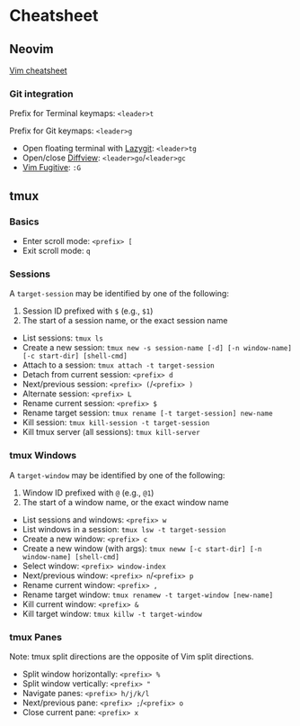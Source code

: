 # Cheatsheet

## Neovim

[Vim cheatsheet](https://quickref.me/vim)

### Git integration

Prefix for Terminal keymaps: `<leader>t`

Prefix for Git keymaps: `<leader>g`

-   Open floating terminal with [Lazygit](https://github.com/jesseduffield/lazygit): `<leader>tg`
-   Open/close [Diffview](https://github.com/sindrets/diffview.nvim): `<leader>go`/`<leader>gc`
-   [Vim Fugitive](https://github.com/tpope/vim-fugitive): `:G`

## tmux

### Basics

-   Enter scroll mode: `<prefix> [`
-   Exit scroll mode: `q`

### Sessions

A `target-session` may be identified by one of the following:

1.  Session ID prefixed with `$` (e.g., `$1`)
2.  The start of a session name, or the exact session name

-   List sessions: `tmux ls`
-   Create a new session: `tmux new -s session-name [-d] [-n window-name] [-c start-dir] [shell-cmd]`
-   Attach to a session: `tmux attach -t target-session`
-   Detach from current session: `<prefix> d`
-   Next/previous session: `<prefix> (`/`<prefix> )`
-   Alternate session: `<prefix> L`
-   Rename current session: `<prefix> $`
-   Rename target session: `tmux rename [-t target-session] new-name`
-   Kill session: `tmux kill-session -t target-session`
-   Kill tmux server (all sessions): `tmux kill-server`

### tmux Windows

A `target-window` may be identified by one of the following:

1.  Window ID prefixed with `@` (e.g., `@1`)
2.  The start of a window name, or the exact window name

-   List sessions and windows: `<prefix> w`
-   List windows in a session: `tmux lsw -t target-session`
-   Create a new window: `<prefix> c`
-   Create a new window (with args): `tmux neww [-c start-dir] [-n window-name] [shell-cmd]`
-   Select window: `<prefix> window-index`
-   Next/previous window: `<prefix> n`/`<prefix> p`
-   Rename current window: `<prefix> ,`
-   Rename target window: `tmux renamew -t target-window [new-name]`
-   Kill current window: `<prefix> &`
-   Kill target window: `tmux killw -t target-window`

### tmux Panes

Note: tmux split directions are the opposite of Vim split directions.

-   Split window horizontally: `<prefix> %`
-   Split window vertically: `<prefix> "`
-   Navigate panes: `<prefix> h/j/k/l`
-   Next/previous pane: `<prefix> ;`/`<prefix> o`
-   Close current pane: `<prefix> x`
